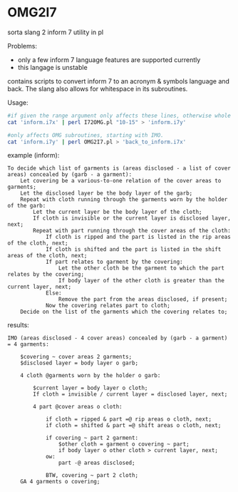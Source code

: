 # OMG2I7
sorta slang 2 inform 7 utility in pl

Problems:
* only a few inform 7 language features are supported currently
* this langage is unstable

contains scripts to convert inform 7 to an acronym & symbols language and back.
The slang also allows for whitespace in its subroutines.

Usage:

```sh
#if given the range argument only affects these lines, otherwise whole document.
cat 'inform.i7x' | perl I72OMG.pl "10-15" > 'inform.i7y'

#only affects OMG subroutines, starting with IMO.
cat 'inform.i7y' | perl OMG2I7.pl > 'back_to_inform.i7x'
```
example (inform):

```inform
To decide which list of garments is (areas disclosed - a list of cover areas) concealed by (garb - a garment):
	Let covering be a various-to-one relation of the cover areas to garments;
	Let the disclosed layer be the body layer of the garb;
	Repeat with cloth running through the garments worn by the holder of the garb:
		Let the current layer be the body layer of the cloth;
		If cloth is invisible or the current layer is disclosed layer, next;
		Repeat with part running through the cover areas of the cloth:
			If cloth is ripped and the part is listed in the rip areas of the cloth, next;
			If cloth is shifted and the part is listed in the shift areas of the cloth, next;
			If part relates to garment by the covering:
				Let the other cloth be the garment to which the part relates by the covering;
				If body layer of the other cloth is greater than the current layer, next;
			Else:
				Remove the part from the areas disclosed, if present;
			Now the covering relates part to cloth;
	Decide on the list of the garments which the covering relates to;
```

results:
```
IMO (areas disclosed - 4 cover areas) concealed by (garb - a garment) = 4 garments:

	$covering ~ cover areas 2 garments;
	$disclosed layer = body layer o garb;

	4 cloth @garments worn by the holder o garb:

		$current layer = body layer o cloth;
		If cloth = invisible / current layer = disclosed layer, next;

		4 part @cover areas o cloth:

			if cloth = ripped & part =@ rip areas o cloth, next;
			if cloth = shifted & part =@ shift areas o cloth, next;

			if covering ~ part 2 garment:
				$other cloth = garment o covering ~ part;
				if body layer o other cloth > current layer, next;
			ow:
				part -@ areas disclosed;

			BTW, covering ~ part 2 cloth;
	GA 4 garments o covering;
```


